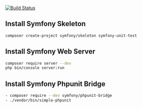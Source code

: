 [![Build Status](https://travis-ci.org/mtigdemir/symfony-unit-test.svg?branch=master)](https://travis-ci.org/mtigdemir/symfony-unit-test)

## Install Symfony Skeleton 
```bash
composer create-project symfony/skeleton symfony-unit-test
```

## Install Symfony Web Server
```bash
composer require server --dev
php bin/console server:run
```


## Install Symfony Phpunit Bridge
```bash
- composer require --dev symfony/phpunit-bridge
- ./vendor/bin/simple-phpunit
```

